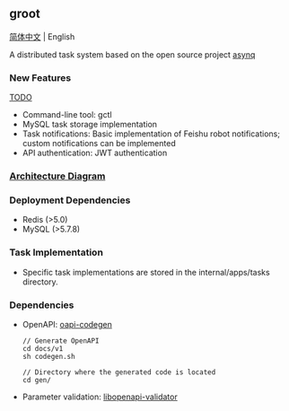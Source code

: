 ## groot
[简体中文](./README.md) | English

A distributed task system based on the open source project [asynq](https://github.com/hibiken/asynq)

### New Features
[TODO](./TODO.md)
* Command-line tool: gctl
* MySQL task storage implementation
* Task notifications: Basic implementation of Feishu robot notifications; custom notifications can be implemented
* API authentication: JWT authentication

### [Architecture Diagram](groot.drawio)

### Deployment Dependencies
* Redis (>5.0)
* MySQL (>5.7.8)

### Task Implementation
* Specific task implementations are stored in the internal/apps/tasks directory.

### Dependencies
* OpenAPI: [oapi-codegen](https://github.com/deepmap/oapi-codegen)
  ```
  // Generate OpenAPI
  cd docs/v1
  sh codegen.sh

  // Directory where the generated code is located
  cd gen/
  ```
* Parameter validation: [libopenapi-validator](https://github.com/pb33f/libopenapi-validator)
